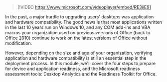> [!VIDEO https://www.microsoft.com/videoplayer/embed/RE3iiE9]

In the past, a major hurdle to upgrading users' desktops was application and hardware compatibility. The good news is that most applications written in the last 10 years run on Windows 10, and any COM add-ins and VBA macros your organization used on previous versions of Office (back to Office 2010) continue to work on the latest versions of Office without modification.

However, depending on the size and age of your organization, verifying application and hardware compatibility is still an essential step in the deployment process. In this module, we'll cover the four steps to prepare for device and application readiness, and the Microsoft readiness assessment tools: Desktop Analytics and the Readiness Toolkit for Office.
